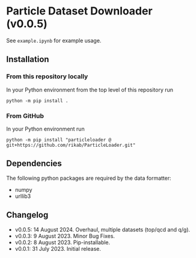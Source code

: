 # Particle Dataset Downloader (v0.0.5)

See ```example.ipynb``` for example usage.

## Installation

### From this repository locally

In your Python environment from the top level of this repository run

```
python -m pip install .
```

### From GitHub

In your Python environment run

```
python -m pip install "particleloader @ git+https://github.com/rikab/ParticleLoader.git"
``````

## Dependencies

The following python packages are required by the data formatter:

* numpy
* urllib3


## Changelog

- v0.0.5: 14 August 2024. Overhaul, multiple datasets (top/qcd and q/g).
- v0.0.3: 9 August 2023. Minor Bug Fixes.
- v0.0.2: 8 August 2023. Pip-installable.
- v0.0.1: 31 July 2023. Initial release.
